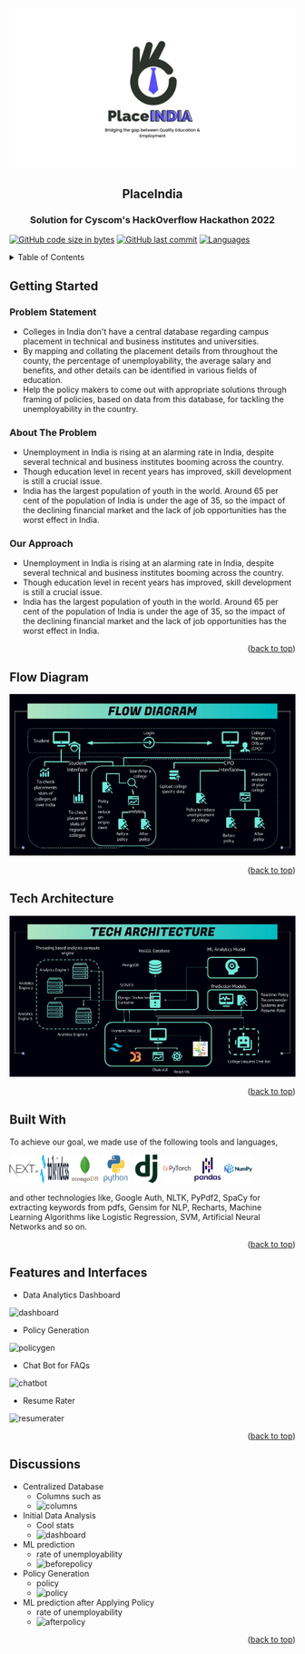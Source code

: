 


<!-- PROJECT LOGO -->

<br />
<div><a  href="#top"></a><div/>

<img  src="diagrams/placeIndia.jpg"  alt="Logo" >

  

<h2 align="center">PlaceIndia</h2>

<h3 align="center">Solution for Cyscom's HackOverflow Hackathon 2022</h3>
 
   
[![GitHub code size in bytes](https://img.shields.io/github/languages/code-size/Neerajjr11/Hackoverflow?logo=github&style=for-the-badge)](https://github.com/Neerajjr11/Hackoverflow)
[![GitHub last commit](https://img.shields.io/github/last-commit/Neerajjr11/Hackoverflow?style=for-the-badge&logo=git)](https://github.com/Neerajjr11/Hackoverflow)
[![Languages](https://img.shields.io/github/languages/count/Neerajjr11/Hackoverflow?style=for-the-badge)](https://github.com/Neerajjr11/Hackoverflow)
</br>
  
<!-- TABLE OF CONTENTS -->
<details>
<summary>Table of Contents</summary>
<ol>
<li><a  href="#getting-started">Getting Started</a>
<ul>
<li><a  href="#problem-statement">Problem Statement</a></li>
</ul>
<ul>
<li><a  href="#about-the-problem">About The Problem</a></li>
</ul>
<ul>
<li><a  href="#our-approach">Our Approach</a></li>
</ul>
</li>
<li><a  href="#flow-diagram">Flow Diagram</a></li>
<li><a  href="#tech-architecture">Tech Architecture</a></li>
<li><a  href="#built-with">Built With</a></li>
<li><a  href="#features-and-interfaces">Features and Interfaces</a></li>
<li><a  href="#discussions">Discussions</a></li>
</ol>
</details>


<!-- GETTING STARTED -->
##  Getting Started
###  Problem Statement
* Colleges in India don't have a central database regarding campus placement in technical and business institutes and universities.
* By mapping and collating the placement details from throughout the county, the percentage of unemployability, the average salary and benefits, and other details can be identified in various fields of education.
* Help the policy makers to come out with appropriate solutions through framing of policies, based on data from this database, for tackling the unemployability in the country.
###  About The Problem
* Unemployment in India is rising at an alarming rate in India, despite several technical and business institutes booming across the country.
* Though education level in recent years has improved, skill development is still a crucial issue.
* India has the largest population of youth in the world. Around 65 per cent of the population of India is under the age of 35, so the impact of the declining financial market and the lack of job opportunities has the worst effect in India.

###  Our Approach
* Unemployment in India is rising at an alarming rate in India, despite several technical and business institutes booming across the country.
* Though education level in recent years has improved, skill development is still a crucial issue.
* India has the largest population of youth in the world. Around 65 per cent of the population of India is under the age of 35, so the impact of the declining financial market and the lack of job opportunities has the worst effect in India.
<p align="right">(<a  href="#top">back to top</a>)</p>

  
  
  

<!-- ARCHITECTURE DIAGRAMS -->

##  Flow Diagram

<img  src="diagrams/flowDiagram.jpg"  alt="flowdiagram" >

<p align="right">(<a  href="#top">back to top</a>)</p>

  

<!-- ARCHITECTURE DIAGRAMS -->

##  Tech Architecture

<img  src="diagrams/techArch.jpg"  alt="techArchitecture">

<p align="right">(<a  href="#top">back to top</a>)</p>

##  Built With
To achieve our goal, we made use of the following tools and languages,
<p align="left">
<img  src="https://raw.githubusercontent.com/devicons/devicon/master/icons/nextjs/nextjs-original-wordmark.svg"  alt="nextjs"  width="50"  height="50"/> 
 <img  src="https://raw.githubusercontent.com/devicons/devicon/master/icons/tailwindcss/tailwindcss-original-wordmark.svg"  alt="tailwindcss"  width="50"  height="50"/> <img  src="https://raw.githubusercontent.com/devicons/devicon/master/icons/mongodb/mongodb-original-wordmark.svg"  alt="mongodb"  width="50"  height="50"/>  <img  src="https://raw.githubusercontent.com/devicons/devicon/master/icons/python/python-original-wordmark.svg"  alt="python"  width="50"  height="50"/>  <img  src="https://raw.githubusercontent.com/devicons/devicon/master/icons/django/django-plain.svg"  alt="django"  width="50"  height="50"/> <img  src="https://raw.githubusercontent.com/devicons/devicon/master/icons/pytorch/pytorch-original-wordmark.svg"  alt="pytorch"  width="50"  height="50"/>  <img  src="https://raw.githubusercontent.com/devicons/devicon/master/icons/pandas/pandas-original-wordmark.svg"  alt="express"  width="50"  height="50"/> <img  src="https://raw.githubusercontent.com/devicons/devicon/master/icons/numpy/numpy-original-wordmark.svg"  alt="express"  width="50"  height="50"/>  
 <p>
 and other technologies like,
 Google Auth, NLTK, PyPdf2, SpaCy for extracting keywords from pdfs, Gensim for NLP, Recharts, Machine Learning Algorithms like Logistic Regression, SVM, Artificial Neural Networks and so on.
 <p/>
<p align="right">(<a  href="#top">back to top</a>)</p>

##  Features and Interfaces
* Data Analytics Dashboard
<img  src="diagrams/dashboard.jpg"  alt="dashboard">

* Policy Generation
<img  src="diagrams/policygen.jpg"  alt="policygen">

* Chat Bot for FAQs
<img  src="diagrams/chatbot.jpg"  alt="chatbot">

* Resume Rater
<img  src="diagrams/resumerater.jpg"  alt="resumerater">

<p align="right">(<a  href="#top">back to top</a>)</p>
<!-- DISCUSSIONS -->

##  Discussions
- Centralized Database
  - Columns such as
  - <img  src="diagrams/columns.jpg"  alt="columns">
- Initial Data Analysis
  - Cool stats
  - <img  src="diagrams/dashboard.jpg"  alt="dashboard">
- ML prediction
  - rate of unemployability
  - <img  src="diagrams/beforepolicy.jpg"  alt="beforepolicy">
- Policy Generation
  - policy
  - <img  src="diagrams/policy.jpg"  alt="policy">
 - ML prediction after Applying Policy
   - rate of unemployability
   - <img  src="diagrams/afterpolicy.jpg"  alt="afterpolicy">
 <p align="right">(<a  href="#top">back to top</a>)</p>
  
